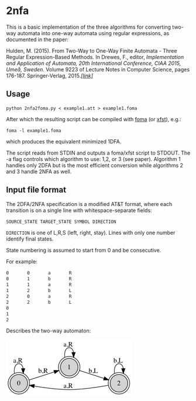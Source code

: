 # 2nfa

This is a basic implementation of the three algorithms for converting two-way automata into one-way automata using regular expressions, as documented in the paper:

Hulden, M. (2015). From Two-Way to One-Way Finite Automata - Three Regular Expression-Based Methods. In Drewes, F., editor, *Implementation and Application of Automata, 20th International Conference, CIAA 2015, Umeå, Sweden*. Volume 9223 of Lecture Notes in Computer Science, pages 176-187. Springer-Verlag, 2015.[_[link]_](http://link.springer.com/chapter/10.1007%2F978-3-319-22360-5_15)

## Usage

```
python 2nfa2foma.py < example1.att > example1.foma
```

After which the resulting script can be compiled with [foma](http://foma.googlecode.com) (or [xfst](http://www.fsmbook.com)), e.g.:

```
foma -l example1.foma
```

which produces the equivalent minimized 1DFA.

The script reads from STDIN and outputs a foma/xfst script to STDOUT. The -a flag controls which algorithm to use: 1,2, or 3 (see paper). Algorithm 1 handles only 2DFA but is the most efficient conversion while algorithms 2 and 3 handle 2NFA as well.

## Input file format

The 2DFA/2NFA specification is a modified AT&T format, where each transition is on a single line with whitespace-separate fields:

```
SOURCE_STATE TARGET_STATE SYMBOL DIRECTION
```

`DIRECTION` is one of L,R,S (left, right, stay). Lines with only one number identify final states.

State numbering is assumed to start from 0 and be consecutive.

For example:

```
0       0       a       R
0       1       b       R
1       1       a       R
1       2       b       L
2       0       a       R
2       2       b       L
0
1
2
```

Describes the two-way automaton:

![Example 1](https://github.com/mhulden/2nfa/blob/master/example1.png "")
